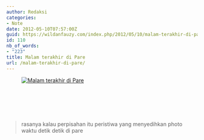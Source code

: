```yaml
---
author: Redaksi
categories:
- Note
date: 2012-05-10T07:57:00Z
guid: https://wildanfauzy.com/index.php/2012/05/10/malam-terakhir-di-pare/
id: 110
nb_of_words:
- "223"
title: Malam terakhir di Pare
url: /malam-terakhir-di-pare/
---
```


<div class="wp-block-image">
  <figure class="aligncenter"><a href="https://wildanfauzyart.files.wordpress.com/2012/05/0ad22-8f678-photo1273.jpg"><img src="https://wildanfauzyart.files.wordpress.com/2012/05/0ad22-8f678-photo1273.jpg?w=768" alt="Malam terakhir di Pare" data-recalc-dims="1" /></a></figure>
</div>

<div class="wp-block-image">
  <figure class="aligncenter"><a href="https://wildanfauzyart.files.wordpress.com/2012/05/fca06-09aa4-img01562-20120506-2216.jpg"><img src="https://wildanfauzyart.files.wordpress.com/2012/05/fca06-09aa4-img01562-20120506-2216.jpg?w=768" alt="" data-recalc-dims="1" /></a></figure>
</div>

<div class="wp-block-image">
  <figure class="aligncenter"><a href="https://wildanfauzyart.files.wordpress.com/2012/05/b8d78-16dde-img01285-20120410-2006.jpg"><img src="https://wildanfauzyart.files.wordpress.com/2012/05/b8d78-16dde-img01285-20120410-2006.jpg?w=768" alt="" data-recalc-dims="1" /></a></figure>
</div>

<div class="wp-block-image">
  <figure class="aligncenter"><a href="https://wildanfauzyart.files.wordpress.com/2012/05/5feb7-2174c-img01424-20120419-2051.jpg"><img src="https://wildanfauzyart.files.wordpress.com/2012/05/5feb7-2174c-img01424-20120419-2051.jpg?w=768" alt="" data-recalc-dims="1" /></a></figure>
</div>

<div class="wp-block-image">
  <figure class="aligncenter"><a href="https://wildanfauzyart.files.wordpress.com/2012/05/7dd8e-5bc3a-img01537-20120506-2020.jpg"><img src="https://wildanfauzyart.files.wordpress.com/2012/05/7dd8e-5bc3a-img01537-20120506-2020.jpg?w=768" alt="" data-recalc-dims="1" /></a></figure>
</div>

<div class="wp-block-image">
  <figure class="aligncenter"><a href="http://wildanfauzyart.files.wordpress.com/2012/05/d52d1-0ed8a-img01590-20120506-2317.jpg"><img src="https://wildanfauzyart.files.wordpress.com/2020/04/5cdbf-0ed8a-img01590-20120506-2317.jpg?w=768" alt="" data-recalc-dims="1" /></a></figure>
</div>

<div class="wp-block-image">
  <figure class="aligncenter"><a href="https://wildanfauzyart.files.wordpress.com/2012/05/fc800-a62cc-img01347-20120413-0607.jpg"><img src="https://wildanfauzyart.files.wordpress.com/2012/05/fc800-a62cc-img01347-20120413-0607.jpg?w=768" alt="" data-recalc-dims="1" /></a></figure>
</div>

<blockquote class="wp-block-quote">
  <p>
    rasanya kalau perpisahan itu peristiwa yang menyedihkan photo waktu detik detik di pare
  </p>
</blockquote>